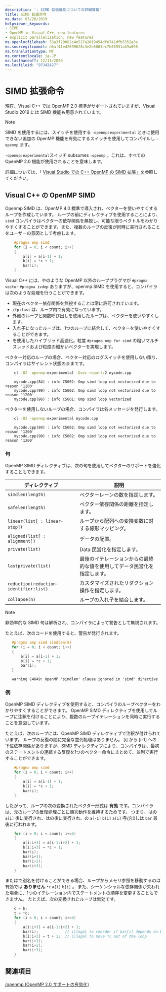 ```yaml
---
description: ': SIMD 拡張機能についての詳細情報'
title: SIMD 拡張命令
ms.date: 03/20/2019
helpviewer_keywords:
- SIMD
- OpenMP in Visual C++, new features
- explicit parallelization, new features
ms.openlocfilehash: 58a3f29002c4e517a2019454dfe741dfb5352a3e
ms.sourcegitcommit: d6af41e42699628c3e2e6063ec7b03931a49a098
ms.translationtype: MT
ms.contentlocale: ja-JP
ms.lasthandoff: 12/11/2020
ms.locfileid: "97342427"
---
```

# <a name="simd-extension"></a>SIMD 拡張命令

現在、Visual C++ では OpenMP 2.0 標準がサポートされていますが、Visual Studio 2019 には SIMD 機能も用意されています。

> [!NOTE]
> SIMD を使用するには、スイッチを使用する `-openmp:experimental` ときに使用できない追加の OpenMP 機能を有効にするスイッチを使用してコンパイルし `-openmp` ます。
>
> `-openmp:experimental`スイッチ subsumes `-openmp` 。これは、すべての OpenMP 2.0 機能が使用されることを意味します。

詳細については、「 [Visual Studio での C++ OpenMP の SIMD 拡張」を](https://devblogs.microsoft.com/cppblog/simd-extension-to-c-openmp-in-visual-studio/)参照してください。

## <a name="openmp-simd-in-visual-c"></a>Visual C++ の OpenMP SIMD

Openmp SIMD は、OpenMP 4.0 標準で導入され、ベクターを使いやすくするループを作成しています。 ループの前にディレクティブを使用することにより、 `simd` コンパイラはベクターの依存関係を無視し、可能な限りベクトルをわかりやすくすることができます。また、複数のループの反復が同時に実行されることをユーザーの意図として考慮します。

```c
    #pragma omp simd
    for (i = 0; i < count; i++)
    {
        a[i] = a[i-1] + 1;
        b[i] = *c + 1;
        bar(i);
    }
```

Visual C++ には、やのような OpenMP 以外のループプラグマが `#pragma vector` `#pragma ivdep` ありますが、openmp SIMD を使用すると、コンパイラは次のような処理を行うことができます。

- 現在のベクター依存関係を無視することは常に許可されています。
- `/fp:fast` は、ループ内で有効になっています。
- 外側のループと関数呼び出しを使用したループは、ベクターを使いやすくします。
- 入れ子になったループは、1つのループに結合して、ベクターを使いやすくすることができます。
- を使用したハイブリッド高速化。粒度 `#pragma omp for simd` の粗いマルチスレッドおよび粒度の細かいベクターを実現します。  

ベクター対応のループの場合、ベクター対応のログスイッチを使用しない限り、コンパイラはサイレント状態のままです。

```cmd
    cl -O2 -openmp:experimental -Qvec-report:2 mycode.cpp
```

```Output
    mycode.cpp(84) : info C5002: Omp simd loop not vectorized due to reason '1200'
    mycode.cpp(90) : info C5002: Omp simd loop not vectorized due to reason '1200'
    mycode.cpp(96) : info C5001: Omp simd loop vectorized
```

ベクターを使用しないループの場合、コンパイラは各メッセージを発行します。

```cmd
    cl -O2 -openmp:experimental mycode.cpp
```

```Output
    mycode.cpp(84) : info C5002: Omp simd loop not vectorized due to reason '1200'
    mycode.cpp(90) : info C5002: Omp simd loop not vectorized due to reason '1200'
```

### <a name="clauses"></a>句

OpenMP SIMD ディレクティブは、次の句を使用してベクターのサポートを強化することもできます。

|ディレクティブ|説明|
|---|---|
|`simdlen(length)`|ベクターレーンの数を指定します。|
|`safelen(length)`|ベクター依存関係の距離を指定します。|
|`linear(list[ : linear-step]`)|ループから配列への変換変数に対する線形マッピング。|
|`aligned(list[ : alignment])`|データの配置。|
|`private(list)`|Data 民営化を指定します。|
|`lastprivate(list)`|最後のイテレーションからの最終的な値を使用してデータ民営化を指定します。|
|`reduction(reduction-identifier:list)`|カスタマイズされたリダクション操作を指定します。|
|`collapse(n)`|ループの入れ子を結合します。|

> [!NOTE]
> 非効率的な SIMD 句は解析され、コンパイラによって警告として無視されます。
>
> たとえば、次のコードを使用すると、警告が発行されます。
>
> ```c
>    #pragma omp simd simdlen(8)
>    for (i = 0; i < count; i++)
>    {
>        a[i] = a[i-1] + 1;
>        b[i] = *c + 1;
>        bar(i);
>    }
> ```
>
> ```Output
>    warning C4849: OpenMP 'simdlen' clause ignored in 'simd' directive
> ```

### <a name="example"></a>例
  
OpenMP SIMD ディレクティブを使用すると、コンパイラのループベクターをわかりやすくすることができます。 OpenMP SIMD ディレクティブを使用してループに注釈を付けることにより、複数のループイテレーションを同時に実行することを意図しています。

たとえば、次のループには、OpenMP SIMD ディレクティブで注釈が付けられています。 ループの反復の間に完全な並列処理はありません。 [i] から [i-1] への下位依存関係がありますが、SIMD ディレクティブにより、コンパイラは、最初のステートメントの連続する反復を1つのベクター命令にまとめて、並列で実行することができます。

```c
    #pragma omp simd
    for (i = 0; i < count; i++)
    {
        a[i] = a[i-1] + 1;
        b[i] = *c + 1;
        bar(i);
    }
```

したがって、ループの次の変換されたベクター形式は **有効** です。コンパイラは、元のループの反復処理ごとに順次動作を維持するためです。 つまり、はの `a[i]` 後に実行され、はの後に実行され、の `a[-1]` `b[i]` `a[i]` 呼び出しは `bar` 最後に行われます。

```c
    for (i = 0; i < count; i+=4)
    {
        a[i:i+3] = a[i-1:i+2] + 1;
        b[i:i+3] = *c + 1;
        bar(i);
        bar(i+1);
        bar(i+2);
        bar(i+3);
    }
```

またはで別名を付けることができる場合、ループからメモリ参照を移動するのは有効では **ありません** `*c` `a[i]` `b[i]` 。 また、シーケンシャルな依存関係が失われた場合に、1つのイテレーション内でステートメントの順序を変更することもできません。 たとえば、次の変換されたループは無効です。

```c
    c = b;
    t = *c;
    for (i = 0; i < count; i+=4)
    {
        a[i:i+3] = a[i-1:i+2] + 1;
        bar(i);            // illegal to reorder if bar[i] depends on b[i]
        b[i:i+3] = t + 1;  // illegal to move *c out of the loop
        bar(i+1);
        bar(i+2);
        bar(i+3);
    }
```

## <a name="see-also"></a>関連項目

[/openmp (OpenMP 2.0 サポートの有効化)](../../build/reference/openmp-enable-openmp-2-0-support.md)<br/>
